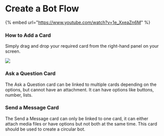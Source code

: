 # Create a Bot Flow

{% embed url="https://www.youtube.com/watch?v=1e_XxeaZn6M" %}

### How to Add a Card&#x20;

Simply drag and drop your required card from the right-hand panel on your screen.&#x20;

![](<../../.gitbook/assets/drag,drop card.gif>)

### Ask a Question Card&#x20;

The Ask a Question card can be linked to multiple cards depending on the options, but cannot have an attachment. It can have options like buttons, number, lists.&#x20;

### Send a Message Card&#x20;

The Send a Message card can only be linked to one card, it can either attach media files or have options but not both at the same time. This card should be used to create a circular bot.&#x20;
